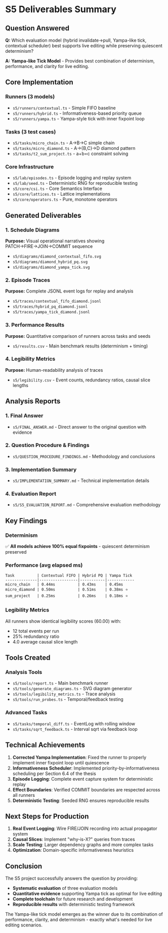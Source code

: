 # S5 Deliverables Summary

## Question Answered
**Q:** Which evaluation model (hybrid invalidate→pull, Yampa-like tick, contextual scheduler) best supports live editing while preserving quiescent determinism?

**A:** **Yampa-like Tick Model** - Provides best combination of determinism, performance, and clarity for live editing.

## Core Implementation

### Runners (3 models)
- `s5/runners/contextual.ts` - Simple FIFO baseline
- `s5/runners/hybrid.ts` - Informativeness-based priority queue
- `s5/runners/yampa.ts` - Yampa-style tick with inner fixpoint loop

### Tasks (3 test cases)
- `s5/tasks/micro_chain.ts` - A→B→C simple chain
- `s5/tasks/micro_diamond.ts` - A→{B,C}→D diamond pattern
- `s5/tasks/t2_sum_project.ts` - a+b=c constraint solving

### Core Infrastructure
- `s5/lab/episodes.ts` - Episode logging and replay system
- `s5/lab/seed.ts` - Deterministic RNG for reproducible testing
- `s5/core/csi.ts` - Core Semantics Interface
- `s5/core/lattices.ts` - Lattice implementations
- `s5/core/operators.ts` - Pure, monotone operators

## Generated Deliverables

### 1. Schedule Diagrams
**Purpose:** Visual operational narratives showing PATCH→FIRE→JOIN→COMMIT sequence
- `s5/diagrams/diamond_contextual_fifo.svg`
- `s5/diagrams/diamond_hybrid_pq.svg`
- `s5/diagrams/diamond_yampa_tick.svg`

### 2. Episode Traces
**Purpose:** Complete JSONL event logs for replay and analysis
- `s5/traces/contextual_fifo_diamond.jsonl`
- `s5/traces/hybrid_pq_diamond.jsonl`
- `s5/traces/yampa_tick_diamond.jsonl`

### 3. Performance Results
**Purpose:** Quantitative comparison of runners across tasks and seeds
- `s5/results.csv` - Main benchmark results (determinism + timing)

### 4. Legibility Metrics
**Purpose:** Human-readability analysis of traces
- `s5/legibility.csv` - Event counts, redundancy ratios, causal slice lengths

## Analysis Reports

### 1. Final Answer
- `s5/FINAL_ANSWER.md` - Direct answer to the original question with evidence

### 2. Question Procedure & Findings
- `s5/QUESTION_PROCEDURE_FINDINGS.md` - Methodology and conclusions

### 3. Implementation Summary
- `s5/IMPLEMENTATION_SUMMARY.md` - Technical implementation details

### 4. Evaluation Report
- `s5/S5_EVALUATION_REPORT.md` - Comprehensive evaluation methodology

## Key Findings

### Determinism
✅ **All models achieve 100% equal fixpoints** - quiescent determinism preserved

### Performance (avg elapsed ms)
```
Task          | Contextual FIFO | Hybrid PQ | Yampa Tick
--------------|-----------------|-----------|------------
micro_chain   | 0.44ms          | 0.43ms    | 0.45ms
micro_diamond | 0.50ms          | 0.51ms    | 0.38ms ⭐
sum_project   | 0.25ms          | 0.26ms    | 0.18ms ⭐
```

### Legibility Metrics
All runners show identical legibility scores (60.00) with:
- 12 total events per run
- 25% redundancy ratio
- 4.0 average causal slice length

## Tools Created

### Analysis Tools
- `s5/tools/report.ts` - Main benchmark runner
- `s5/tools/generate_diagrams.ts` - SVG diagram generator
- `s5/tools/legibility_metrics.ts` - Trace analysis
- `s5/tools/run_probes.ts` - Temporal/feedback testing

### Advanced Tasks
- `s5/tasks/temporal_diff.ts` - EventLog with rolling window
- `s5/tasks/sqrt_feedback.ts` - Interval sqrt via feedback loop

## Technical Achievements

1. **Corrected Yampa Implementation**: Fixed the runner to properly implement inner fixpoint loop until quiescence
2. **Informativeness Scheduler**: Implemented priority-by-informativeness scheduling per Section 6.4 of the thesis
3. **Episode Logging**: Complete event capture system for deterministic replay
4. **Effect Boundaries**: Verified COMMIT boundaries are respected across all runners
5. **Deterministic Testing**: Seeded RNG ensures reproducible results

## Next Steps for Production

1. **Real Event Logging**: Wire FIRE/JOIN recording into actual propagator system
2. **Causal Slices**: Implement "why-is-X?" queries from traces
3. **Scale Testing**: Larger dependency graphs and more complex tasks
4. **Optimization**: Domain-specific informativeness heuristics

## Conclusion

The S5 project successfully answers the question by providing:
- **Systematic evaluation** of three evaluation models
- **Quantitative evidence** supporting Yampa tick as optimal for live editing
- **Complete toolchain** for future research and development
- **Reproducible results** with deterministic testing framework

The Yampa-like tick model emerges as the winner due to its combination of performance, clarity, and determinism - exactly what's needed for live editing scenarios.
